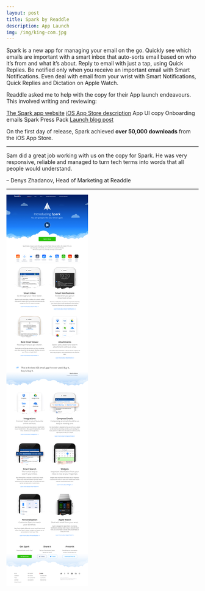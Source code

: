 ```yaml
---
layout: post
title: Spark by Readdle
description: App Launch
img: /img/king-com.jpg
---
```


Spark is a new app for managing your email on the go. Quickly see which emails are important with a smart inbox that auto-sorts email based on who it’s from and what it’s about. Reply to email with just a tap, using Quick Replies. Be notified only when you receive an important email with Smart Notifications. Even deal with email from your wrist with Smart Notifications, Quick Replies and Dictation on Apple Watch.

Readdle asked me to help with the copy for their App launch endeavours. This involved writing and reviewing:

[The Spark app website](https://readdle.com/products/spark)
[iOS App Store description](https://itunes.apple.com/gb/app/spark-fast-smart-email-for/id997102246?mt=8)
App UI copy
Onboarding emails
Spark Press Pack
[Launch blog post](https://readdle.com/blog/2015/05/introducing-spark/)

On the first day of release, Spark achieved **over 50,000 downloads** from the iOS App Store.

---

Sam did a great job working with us on the copy for Spark. He was very responsive, reliable and managed to turn tech terms into words that all people would understand.

– Denys Zhadanov, Head of Marketing at Readdle

---

<img src="/img/readdle_com_products_spark.png">
 